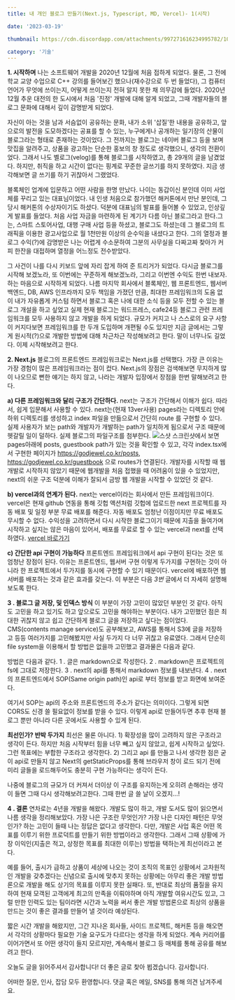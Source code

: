 ```yaml
---
title: 내 개인 블로그 만들기(Next.js, Typescript, MD, Vercel)- 1(시작)

date: '2023-03-19'

thumbnail: https://cdn.discordapp.com/attachments/997271616234995782/1086878412502732840/Jewel_Enchanted_woodland_filled_with_levitating_landmasses_and__319a8b2d-3f5a-4bcf-8514-003acb5d4643.png

category: '기술'
---
```


**1. 시작하며**
나는 소프트웨어 개발을 2020년 12월에 처음 접하게 되었다. 물론, 그 전에 학교 교양 수업으로 C++ 강의를 들어보긴 했으나(재수강으로 두 번 들었다), 그 컴퓨터 언어가 무엇에 쓰이는지, 어떻게 쓰이는지 전혀 알지 못한 채 의무감에 들었다. 2020년 12월 추운 대전의 한 도시에서 처음 '진정' 개발에 대해 알게 되었고, 그때 개발자들의 블로그 문화에 대해서 깊이 감명받게 되었다.

자신이 아는 것을 남과 서슴없이 공유하는 문화, 내가 소위 '삽질'한 내용을 공유하고, 앞으로의 발전을 도모하겠다는 공표를 할 수 있는, 누구에게나 공개하는 일기장의 산물이 블로그라는 형태로 존재하는 것이었다. 그 전까지는 블로그는 네이버 블로그 등을 보며 맛집을 알려주고, 상품을 광고하는 단순한 홍보의 창 정도로 생각했으니, 생각의 전환이었다. 그래서 나도 벨로그(velog)를 통해 블로그를 시작하였고, 총 29개의 글을 남겼었다. 하지만, 취직을 하고 시간이 없다는 핑계로 꾸준한 글쓰기를 하지 못하였다. 지금 생각해보면 글 쓰기를 하기 귀찮아서 그랬었다.

블록체인 업계에 입문하고 어떤 사람을 한명 만났다. 나이는 동갑이신 분인데 이미 사업체를 꾸리고 있는 대표님이었다. 내 인생 처음으로 참가했던 해커톤에서 만난 분인데, 그 당시 해커톤의 수상자이기도 하셨다. 덕분에 대표님의 발표를 들어볼 수 있었고, 인상깊게 발표를 들었다. 처음 사업 자금을 마련하게 된 계기가 다름 아닌 블로그라고 한다.그는, 스마트 스토어사업, 대행 구매 사업 등을 하셨고, 블로그도 하셨는데 그 블로그의 트래픽을 이용한 광고사업으로 월 1천만원 이상의 순수익을 내셨다고 한다. 그의 열정과 블로그 수익(?)에 감명받은 나는 어렵게 수소문하여 그분의 사무실을 다짜고짜 찾아가 커피 한잔을 대접하며 열정을 어느정도 전수받았다.

그 사건이 나를 다시 키보드 앞에 자리 잡게 하여 준 트리거가 되었다. 다시금 블로그를 시작해 보겠노라, 또 이번에는 꾸준하게 해보겠노라, 그리고 이번엔 수익도 한번 내보자. 하는 마음으로 시작하게 되었다. 나름 마지막 회사에서 블록체인, 웹 프론트엔드, 웹서버 백엔드, DB, AWS 인프라까지 모두 책임을 가졌던 만큼, 최대한 프레임워크의 도움 없이 내가 자유롭게 커스텀 하면서 블로그 혹은 나에 대한 소식 등을 모두 전할 수 있는 블로그 개설을 하고 싶었고 실제 현재 블로그는 워드프레스, cafe24등 블로그 관련 프레임워크를 모두 사용하지 않고 개발을 하게 되었다. 규모가 커지고 나 스스로의 요구 사항이 커지다보면 프레임워크를 한 두개 도입하며 개편될 수도 있지만 지금 글에서는 그렇게 원시적(?)으로 개발한 방법에 대해 차근차근 작성해보려고 한다. 말이 너무나도 길었다. 이제 시작해보려고 한다.

**2. Next.js**
블로그의 프론트엔드 프레임워크로는 Next.js를 선택했다. 가장 큰 이유는 가장 경험이 많은 프레임워크라는 점이 컸다. Next.js의 장점은 검색해보면 무지하게 많이 나오므로 뻔한 얘기는 하지 않고, 나라는 개발자 입장에서 장점을 한번 말해보려고 한다.

**a) 다른 프레임워크와 달리 구조가 간단하다.**
next는 구조가 간단해서 이해가 쉽다. 따라서, 쉽게 입문해서 사용할 수 있다. next는(현재 13ver사용) pages라는 디렉토리 안에 하위 디렉토리를 생성하고 index 파일을 만듦으로서 간단히 route 를 구현할 수 있다. 실제 사용자가 보는 path와 개발자가 개발하는 path가 일치하게 됨으로서 구조 때문에 헷갈릴 일이 덜하다. 실제 블로그의 파일구조를 첨부한다.
![스샷](https://user-images.githubusercontent.com/75651834/226156117-6ca660ce-4906-4f16-b0cb-9b8c953831b6.png)
스크린샷에서 보면 pages아래에 posts, guestbook path가 있는 것을 확인할 수 있고, 각각 index.tsx에서 구현한 페이지가 https://godjewel.co.kr/posts, https://godjewel.co.kr/guestbook 으로 routes가 연결된다. 개발자를 시작할 때 웹개발로 시작하지 않았기 때문에 웹개발을 처음 접했을 때 어려움이 있을 수 있었지만, next의 쉬운 구조 덕분에 이해가 잘되서 금방 웹 개발을 시작할 수 있었던 것 같다.

**b) vercel과의 연계가 된다.**
next는 vercel이라는 회사에서 만든 프레임워크이다. vercel은 현재 github 연동을 통해 깃헙 액션처럼 깃헙에 업로드한 next 프로젝트를 자동 배포 및 일정 부분 무료 배포를 해준다. 자동 배포도 엄청난 이점이지만 무료 배포도 무시할 수 없다. 수익성을 고려하면서 다시 시작한 블로그이기 때문에 지출을 들여가며 시작하고 싶지는 않은 마음이 있어서, 배포를 무료로 할 수 있는 vercel과 next를 선택하였다.
[vercel 바로가기](https://vercel.com/)

**c) 간단한 api 구현이 가능하다**
프론트엔드 프레임워크에서 api 구현이 된다는 것은 또 엄청난 장점이 된다. 이유는 프론트엔드, 웹서버 구현 이렇게 두가지를 구현하는 것이 아니라 한 프로젝트에서 두가지를 동시에 구현할 수 있기 때문이다. vercel에 배포하면 웹서버를 배포하는 것과 같은 효과를 갖는다. 이 부분은 다음 _3번_ 글에서 더 자세히 설명해보도록 한다.

**3 . 블로그 글 저장, 및 인덱스 방식**
이 부분이 가장 고민이 많았던 부분인 것 같다. 아직도 고민을 하고 있기도 하고 앞으로도 고민을 해야하는 부분이다. 내가 고민했던 점은 최대한 귀찮지 않고 쉽고 간단하게 블로그 글을 저장하고 싶다는 점이었다. CMS(contents manage service)도 공부해보고, AWS를 통해서 S3에 글을 저장하고 등등 여러가지를 고민해봤지만 사실 두가지 다 너무 귀찮고 유료였다. 그래서 단순히 file system을 이용해서 할 방법은 없을까 고민했고 결과물은 다음과 같다.

방법은 다음과 같다.
1 . 글은 markdown으로 작성한다.
2 . markdown은 프로젝트의 fs에 그대로 저장한다.
3 . next의 api를 통해서 markdown 정보를 내보낸다.
4 . next의 프론트엔드에서 SOP(Same origin path)인 api로 부터 정보를 받고 화면에 보여준다.

여기서 SOP는 api의 주소와 프론트엔드의 주소가 같다는 의미이다. 그렇게 되면 CORS도 신경 쓸 필요없이 정보를 받을 수 있다. 이렇게 api로 만들어두면 추후 현재 블로그 뿐만 아니라 다른 곳에서도 사용할 수 있게 된다.

**최선인가? 반박 두가지**
최선은 물론 아니다. 1) 확장성을 많이 고려하지 않은 구조라고 생각이 든다. 하지만 처음 시작부터 힘을 너무 빼고 싶지 않았고, 쉽게 시작하고 싶었다. 그런 목표에는 부합한 구조라고 생각한다. 2) 그리고 api 를 만들고 나서 생각한 점은 굳이 api로 만들지 않고 Next의 getStaticProps를 통해 브라우저 창이 로드 되기 전에 미리 글들을 로드해두어도 충분히 구현 가능하다는 생각이 든다.

나중에 블로그의 규모가 더 커져서 더이상 이 구조를 유지하는게 오히려 손해라는 생각이 들면 그때 다시 생각해보려고한다. 그때 한번 글 쓸 날이 오겠지...!

**4 . 결론**
연차로는 4년을 개발을 해왔다. 개발도 많이 하고, 개발 도서도 많이 읽으면서 나름 생각을 정리해보았다. 가장 나은 구조란 무엇인가? 가장 나은 디자인 패턴은 무엇인가? 하는 고민이 들때 나는 정답은 없다고 생각한다. 다만, 개발은 사업 혹은 어떤 목표를 이루기 위한 프로덕트를 만들기 위한 방법이라고 생각한다. 그래서 그때 상황에 가장 이익인(지출은 적고, 상정한 목표를 최대한 이루는) 방법을 택하는게 최선이라고 본다.

예를 들어, 출시가 급하고 상품이 세상에 나오는 것이 조직의 목표인 상황에서 고차원적인 개발을 갖추겠다는 신념으로 출시에 맞추지 못하는 상황에는 아무리 좋은 개발 방법론으로 개발을 해도 상기의 목표를 이루지 못한 실패다. 또, 반대로 최상의 품질을 유지하여 현재 모객된 고객에게 최고의 만족을 이뤄야하며 아직 개발할 여유시간도 있고, 그럴 만한 인력도 있는 팀이라면 시간과 노력을 써서 좋은 개발 방법론으로 최상의 상품을 만드는 것이 좋은 결과를 만들어 낼 것이라 예상된다.

짧은 시간 개발을 해왔지만, 그간 지나온 회사들, 사이드 프로젝트, 해커톤 등을 해오면서 각각의 상황마다 필요한 기술 요구도가 다르다는 생각을 하게 되었다. 계속 커리어를 이어가면서 또 어떤 생각이 들지 모르지만, 계속해서 블로그 등 매체를 통해 공유를 해보려고 한다.

오늘도 글을 읽어주셔서 감사합니다! 더 좋은 글로 찾아 뵙겠습니다. 감사합니다.

어떠한 질문, 인사, 잡담 모두 환영합니다. 댓글 혹은 메일, SNS를 통해 의견 남겨주세요.
